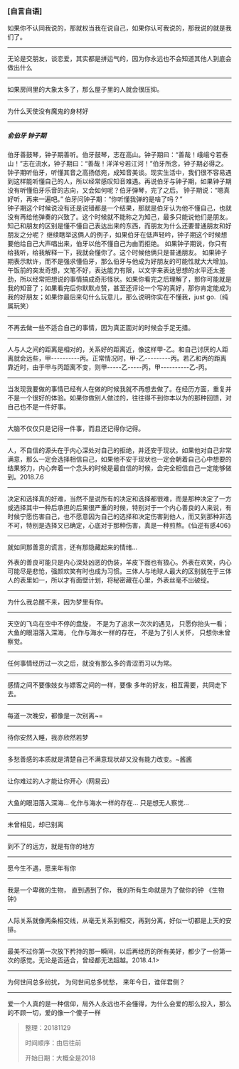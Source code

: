 ###  [自言自语]

如果你不认同我说的，那就权当我在说自己，如果你认可我说的，那我说的就是我们了。

---

无论是交朋友，谈恋爱，其实都是拼运气的，因为你永远也不会知道其他人到底会做出什么

---

如果房间里的大象太多了，那么屋子里的人就会很压抑。

---

为什么天使没有魔鬼的身材好

---

##### 俞伯牙 钟子期

  伯牙善鼓琴，钟子期善听。伯牙鼓琴，志在高山。钟子期曰：“善哉！峨峨兮若泰山！”志在流水，钟子期曰：“善哉！洋洋兮若江河！”伯牙所念，钟子期必得之。
  钟子期听伯牙，听懂其音之高扬低宛，成知音美谈。现实生活中，我们很不容易遇到这样能听懂自己的人，所以经常感叹知音难遇。再说伯牙与钟子期，如果钟子期没有听懂伯牙乐音的志向，又会如何呢？伯牙弹琴，完了之后。
钟子期说：“嗯真好听，再来一遍吧。” 
伯牙问钟子期：“你听懂我弹的是啥了吗？”  
钟子期这个时候说没有还是说错都是一个结果，那就是伯牙认为他不懂自己，也就没有再给他弹奏的兴致了。这个时候就不能称之为知己，最多只能说他们是朋友。
知己和朋友的区别是懂不懂自己表达出来的东西，而朋友为什么还要普通朋友和好朋友之分呢？
继续瞎举这俩人的例子，如果伯牙在低声轻吟，钟子期这个时候想要他给自己大声唱出来，伯牙以他不懂自己为由而拒绝。
如果钟子期说，你只有给我听，给我解释一下，我就会懂你了。这个时候他俩只是普通朋友。
如果钟子期表示默许，而不是强求懂伯牙，那么伯牙与他成为好朋友的可能性就大大增加。
午饭前的突发奇想，文笔不好，表达能力有限，以文字来表达思想的水平还太差劲，所以经常把想说的事情搞成奇形怪状。如果你看完之后理解了，那你可能就是我的知音了；如果看完后你默默点赞，甚至还评论一个写的真好，那你肯定能成为我的好朋友；如果你最后来句什么玩意儿，那么说明你实在不懂我，just go.（纯属玩笑）

---

不再去做一些不适合自己的事情，因为真正面对的时候会手足无措。

---

人与人之间的距离是相对的，关系好的距离近，像这样甲-乙。和自己讨厌的人距离就会远些，甲----------丙。正常情况时，甲-乙---------丙。若乙和丙的距离靠近时，由于甲与丙距离不变，则甲-----乙-----丙，甲----------乙-丙。

---

当发现我要做的事情已经有人在做的时候我就不再想去做了。在经历方面，重复并不是一个很好的体验。如果你做别人做过的，往往得不到你本以为的那种回馈，对自己也不是一件好事。

---

大脑不仅仅只是记得一件事，而且还记得你记得。

---

人，不自信的源头在于内心深处对自己的拒绝，并还安于现状。如果他对自己非常满意，那么一定会选择相信自己，如果他不安于现状也一定会朝着自己心中想要的结果努力，内心奔着一个念头的时候是最自信的时候，会完全相信自己一定能够做到。2018.7.6

---

决定和选择真的好难，当然不是说所有的决定和选择都很难，而是那种决定了一方或选择其中一种后承担的后果很严重的时候，特别对于一个内心善良的人来说，有时候宁愿伤害自己，也不愿意因为自己的选择和决定伤害到他人，而又到那种非选不可，特别是选择又已确定，心底对于那种伤害，真是一种煎熬。《仙逆有感406》

---

就如同那善意的谎言，还有那隐藏起来的情绪…

外表的善良可能只是内心深处凶恶的伪装，羊皮下面也有狼心。外表在欢笑，内心可能尽是悲怆，强颜欢笑有时也成为习惯。三体人与地球人最大的区别就在于三体人的表里如一，所以才有面壁计划，将秘密藏在心里，外表丝毫不出破绽。

---

为什么我总醒不来，因为梦里有你。

---

天空的飞鸟在空中不停的盘旋，
不是为了追求一次次的遇见，
只愿你抬头一看；
大鱼的眼泪落入深海，
化作与海水一样的存在，
不是为了引人关怀，
只想你未曾察觉。

---

任何事情经历过一次之后，就没有那么多的青涩而习以为常。

---

感情之间不要像妓女与嫖客之间的一样，要像       多年的好友，相互需要，共同走下去。

---

每道一次晚安，都像是一次别离~=

---

待你安然入睡，我亦欣然若梦

---

多愁善感的本质就是清楚自己不满意现状却又没有能力改变。~酱酱

---

让你难过的人才能让你开心（网易云）

---

大鱼的眼泪落入深海…
化作与海水一样的存在…
只是想无人察觉…

---

未曾相见，却已别离

---

到不了的远方，就是有你的地方

---

愿今生不遇，愿来年有你

---

我是一个卑微的生物，
  直到遇到了你，
  我的所有生命就是为了做你的钟
《生物钟》

---

人际关系就像两条相交线，从毫无关系到相交，再到分离，好似一切都是上天的安排。

---

最美不过你第一次放下矜持的那一瞬间，以后再经历的所有美好，都少了一份第一次的感觉。无论是否适合，曾经都无法超越。2018.4.1>

---

为何世间总多纷扰，
为何世间总多忧愁，
来年今日，谁伴君侧？

---

爱一个人真的是一种信仰，局外人永远也不会懂得，为什么会爱的那么投入，那么的不顾一切，爱的像一个傻子一样





> 整理：20181129
>
> 时间顺序：由后往前
>
> 开始日期：大概全是2018